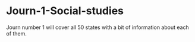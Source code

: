 # Journ-1-Social-studies
Journ number 1 will cover all 50 states with a bit of information about each of them.
